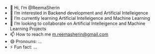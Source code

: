 - 👋 Hi, I’m @ReemaSherin
- 👀 I’m interested in Backend development and Artificial Intelleigence
- 🌱 I’m currently learning Artificial Intelleigence and Machine Learning
- 💞️ I’m looking to collaborate on Artificial Intelleigence and Machine Learning Projects
- 📫 How to reach me m.reemasherin@gmail.com
- 😄 Pronouns: ...
- ⚡ Fun fact: ...

<!---
ReemaSherin/ReemaSherin is a ✨ special ✨ repository because its `README.md` (this file) appears on your GitHub profile.
You can click the Preview link to take a look at your changes.
--->
